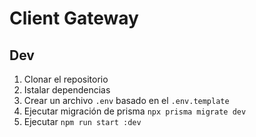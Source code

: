 # Client Gateway

## Dev

1. Clonar el repositorio
2. Istalar dependencias
3. Crear un archivo `.env` basado en el `.env.template`
4. Ejecutar migración de prisma `npx prisma migrate dev`
5. Ejecutar `npm run start :dev`

